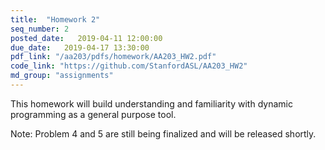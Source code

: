 ```yaml
---
title:  "Homework 2"
seq_number: 2
posted_date:   2019-04-11 12:00:00
due_date:   2019-04-17 13:30:00
pdf_link: "/aa203/pdfs/homework/AA203_HW2.pdf"
code_link: "https://github.com/StanfordASL/AA203_HW2"
md_group: "assignments"
---
```


This homework will build understanding and familiarity with dynamic programming as a general purpose tool. 

Note: Problem 4 and 5 are still being finalized and will be released shortly.